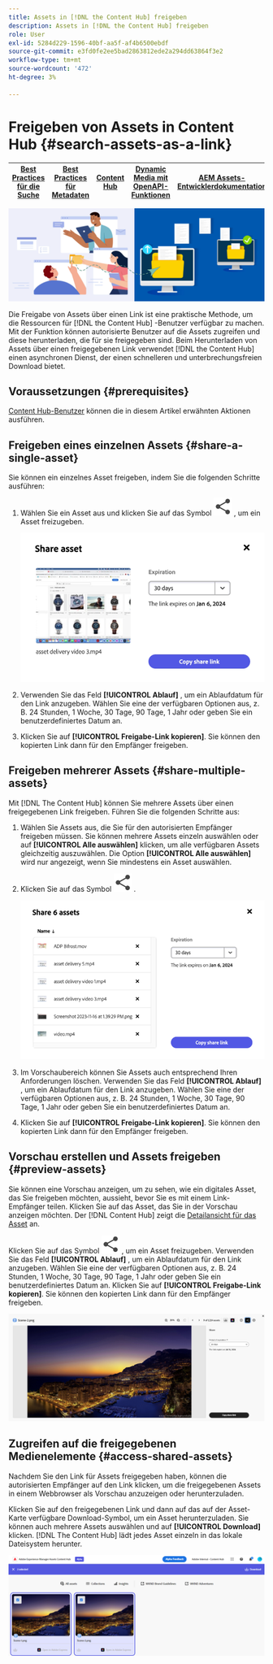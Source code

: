 ```yaml
---
title: Assets in [!DNL the Content Hub] freigeben
description: Assets in [!DNL the Content Hub] freigeben
role: User
exl-id: 5284d229-1596-40bf-aa5f-af4b6500ebdf
source-git-commit: e3fd0fe2ee5bad2863812ede2a294dd63864f3e2
workflow-type: tm+mt
source-wordcount: '472'
ht-degree: 3%

---
```


# Freigeben von Assets in Content Hub {#search-assets-as-a-link}

| [Best Practices für die Suche](/help/assets/search-best-practices.md) | [Best Practices für Metadaten](/help/assets/metadata-best-practices.md) | [Content Hub](/help/assets/product-overview.md) | [Dynamic Media mit OpenAPI-Funktionen](/help/assets/dynamic-media-open-apis-overview.md) | [AEM Assets-Entwicklerdokumentation](https://developer.adobe.com/experience-cloud/experience-manager-apis/) |
| ------------- | --------------------------- |---------|----|-----|

![Asset-Bannerbild freigeben](assets/share-assets-banner.png)

Die Freigabe von Assets über einen Link ist eine praktische Methode, um die Ressourcen für [!DNL the Content Hub] -Benutzer verfügbar zu machen. Mit der Funktion können autorisierte Benutzer auf die Assets zugreifen und diese herunterladen, die für sie freigegeben sind. Beim Herunterladen von Assets über einen freigegebenen Link verwendet [!DNL the Content Hub] einen asynchronen Dienst, der einen schnelleren und unterbrechungsfreien Download bietet.

## Voraussetzungen {#prerequisites}

[Content Hub-Benutzer](deploy-content-hub.md#onboard-content-hub-users) können die in diesem Artikel erwähnten Aktionen ausführen.

## Freigeben eines einzelnen Assets {#share-a-single-asset}

Sie können ein einzelnes Asset freigeben, indem Sie die folgenden Schritte ausführen:

1. Wählen Sie ein Asset aus und klicken Sie auf das Symbol ![Freigabe-Symbol](assets/share.svg) , um ein Asset freizugeben.

   ![Freigeben eines einzelnen Assets](assets/sharing-single-asset.png)

1. Verwenden Sie das Feld **[!UICONTROL Ablauf]** , um ein Ablaufdatum für den Link anzugeben. Wählen Sie eine der verfügbaren Optionen aus, z. B. 24 Stunden, 1 Woche, 30 Tage, 90 Tage, 1 Jahr oder geben Sie ein benutzerdefiniertes Datum an.

1. Klicken Sie auf **[!UICONTROL Freigabe-Link kopieren]**. Sie können den kopierten Link dann für den Empfänger freigeben.

## Freigeben mehrerer Assets {#share-multiple-assets}

Mit [!DNL The Content Hub] können Sie mehrere Assets über einen freigegebenen Link freigeben. Führen Sie die folgenden Schritte aus:

1. Wählen Sie Assets aus, die Sie für den autorisierten Empfänger freigeben müssen. Sie können mehrere Assets einzeln auswählen oder auf **[!UICONTROL Alle auswählen]** klicken, um alle verfügbaren Assets gleichzeitig auszuwählen. Die Option **[!UICONTROL Alle auswählen]** wird nur angezeigt, wenn Sie mindestens ein Asset auswählen.

1. Klicken Sie auf das Symbol ![Freigabe](assets/share.svg) .

   ![Freigeben mehrerer Assets](assets/sharing-multiple-assets.png)

1. Im Vorschaubereich können Sie Assets auch entsprechend Ihren Anforderungen löschen. Verwenden Sie das Feld **[!UICONTROL Ablauf]** , um ein Ablaufdatum für den Link anzugeben. Wählen Sie eine der verfügbaren Optionen aus, z. B. 24 Stunden, 1 Woche, 30 Tage, 90 Tage, 1 Jahr oder geben Sie ein benutzerdefiniertes Datum an.

1. Klicken Sie auf **[!UICONTROL Freigabe-Link kopieren]**. Sie können den kopierten Link dann für den Empfänger freigeben.

## Vorschau erstellen und Assets freigeben {#preview-assets}

Sie können eine Vorschau anzeigen, um zu sehen, wie ein digitales Asset, das Sie freigeben möchten, aussieht, bevor Sie es mit einem Link-Empfänger teilen. Klicken Sie auf das Asset, das Sie in der Vorschau anzeigen möchten. Der [!DNL Content Hub] zeigt die [Detailansicht für das Asset](asset-properties-content-hub.md) an.

Klicken Sie auf das Symbol ![Freigabe](assets/share.svg) , um ein Asset freizugeben. Verwenden Sie das Feld **[!UICONTROL Ablauf]** , um ein Ablaufdatum für den Link anzugeben. Wählen Sie eine der verfügbaren Optionen aus, z. B. 24 Stunden, 1 Woche, 30 Tage, 90 Tage, 1 Jahr oder geben Sie ein benutzerdefiniertes Datum an. Klicken Sie auf **[!UICONTROL Freigabe-Link kopieren]**. Sie können den kopierten Link dann für den Empfänger freigeben.

![Asset-Vorschau in Content Hub anzeigen](assets/preview-assets-content-hub.png)

## Zugreifen auf die freigegebenen Medienelemente {#access-shared-assets}

Nachdem Sie den Link für Assets freigegeben haben, können die autorisierten Empfänger auf den Link klicken, um die freigegebenen Assets in einem Webbrowser als Vorschau anzuzeigen oder herunterzuladen.

Klicken Sie auf den freigegebenen Link und dann auf das auf der Asset-Karte verfügbare Download-Symbol, um ein Asset herunterzuladen.  Sie können auch mehrere Assets auswählen und auf **[!UICONTROL Download]** <!--You can either download original assets or Original+Renditions of an asset.--> klicken. [!DNL The Content Hub] lädt jedes Asset einzeln in das lokale Dateisystem herunter.

![Auf freigegebene Links zugreifen](assets/content-hub-access-shared-links.png)
